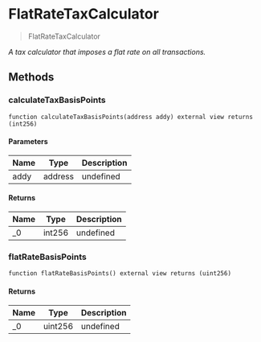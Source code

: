 # FlatRateTaxCalculator



> FlatRateTaxCalculator



*A tax calculator that imposes a flat rate on all transactions.*

## Methods

### calculateTaxBasisPoints

```solidity
function calculateTaxBasisPoints(address addy) external view returns (int256)
```





#### Parameters

| Name | Type | Description |
|---|---|---|
| addy | address | undefined |

#### Returns

| Name | Type | Description |
|---|---|---|
| _0 | int256 | undefined |

### flatRateBasisPoints

```solidity
function flatRateBasisPoints() external view returns (uint256)
```






#### Returns

| Name | Type | Description |
|---|---|---|
| _0 | uint256 | undefined |




